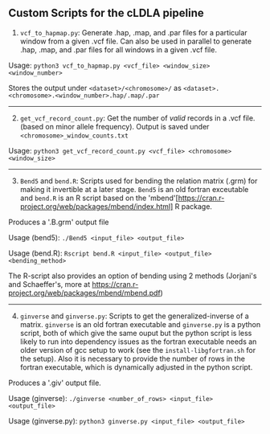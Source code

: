 ## Custom Scripts for the cLDLA pipeline

1. `vcf_to_hapmap.py`: Generate .hap, .map, and .par files for a particular window from a given .vcf file. Can also be used in parallel to generate .hap, .map, and .par files for all windows in a given .vcf file.

Usage: `python3 vcf_to_hapmap.py <vcf_file> <window_size> <window_number>`

Stores the output under `<dataset>/<chromosome>/` as `<dataset>.<chromosome>.<window_number>.hap/.map/.par`

---

2. `get_vcf_record_count.py`: Get the number of _valid_ records in a .vcf file. (based on minor allele frequency). Output is saved under `<chromosome>_window_counts.txt`

Usage: `python3 get_vcf_record_count.py <vcf_file> <chromosome> <window_size>`

---

3. `Bend5` and `bend.R`: Scripts used for bending the relation matrix (.grm) for making it invertible at a later stage. `Bend5` is an old fortran exceutable and `bend.R` is an R script based on the 'mbend'[https://cran.r-project.org/web/packages/mbend/index.html] R package.

Produces a '.B.grm' output file

Usage (bend5): `./Bend5 <input_file> <output_file>`

Usage (bend.R): `Rscript bend.R <input_file> <output_file> <bending_method>`

The R-script also provides an option of bending using 2 methods (Jorjani's and Schaeffer's, more at https://cran.r-project.org/web/packages/mbend/mbend.pdf)

---

4. `ginverse` and `ginverse.py`: Scripts to get the generalized-inverse of a matrix. `ginverse` is an old fortran executable and `ginverse.py` is a python script, both of which give the same ouput but the python script is less likely to run into dependency issues as the fortran executable needs an older version of gcc setup to work (see the `install-libgfortran.sh` for the setup). Also it is necessary to provide the number of rows in the fortran executable, which is dynamically adjusted in the python script.

Produces a '.giv' output file.

Usage (ginverse): `./ginverse <number_of_rows> <input_file> <output_file>`

Usage (ginverse.py): `python3 ginverse.py <input_file> <output_file>`

